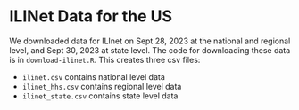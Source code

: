 # ILINet Data for the US

We downloaded data for ILInet on Sept 28, 2023 at the national and regional level, and Sept 30, 2023 at state level. The code for downloading these data is in `download-ilinet.R`.  This creates three csv files:

 - `ilinet.csv` contains national level data
 - `ilinet_hhs.csv` contains regional level data
 - `ilinet_state.csv` contains state level data
